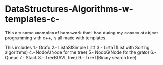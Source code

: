 # DataStructures-Algorithms-w-templates-c-
This are some examples of homework that I had during my classes at object programming with c++, is all made with templates.

This includes
1.- Grafo
2.- ListaS(Simple List)
3.- ListaT(List with Sorting algorithms)
4.- NodoA(Node for the tree)
5.- NodoG(Node for the grafo)
6.- Queue
7.- Stack
8.- TreeB(AVL tree)
9.- TreeT(Binary search tree)
